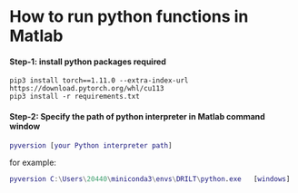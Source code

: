 # How to run python functions in Matlab

#### Step-1: install python packages required

```shell
pip3 install torch==1.11.0 --extra-index-url https://download.pytorch.org/whl/cu113
pip3 install -r requirements.txt
```

#### Step-2: Specify the path of python interpreter  in Matlab command window

```matlab
pyversion [your Python interpreter path]
```

for example:

```matlab
pyversion C:\Users\20440\miniconda3\envs\DRILT\python.exe   [windows]
```

